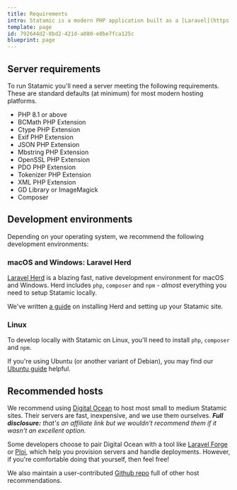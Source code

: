 ```yaml
---
title: Requirements
intro: Statamic is a modern PHP application built as a [Laravel](https://laravel.com) package, which carries with it the same [server requirements](https://laravel.com/docs/12.x/deployment#server-requirements) as Laravel itself. To manipulate images (resize, crop, etc), you will also need the GD Library or ImageMagick installed on your server.
template: page
id: 792644d2-8bd2-421d-a080-e0be7fca125c
blueprint: page
---
```

## Server requirements

To run Statamic you'll need a server meeting the following requirements. These are standard defaults (at minimum) for most modern hosting platforms.

- PHP 8.1 or above
- BCMath PHP Extension
- Ctype PHP Extension
- Exif PHP Extension
- JSON PHP Extension
- Mbstring PHP Extension
- OpenSSL PHP Extension
- PDO PHP Extension
- Tokenizer PHP Extension
- XML PHP Extension
- GD Library or ImageMagick
- Composer

## Development environments

Depending on your operating system, we recommend the following development environments:

### macOS and Windows: Laravel Herd

[Laravel Herd](https://herd.laravel.com) is a blazing fast, native development environment for macOS and Windows. Herd includes `php`, `composer` and `npm` - *almost* everything you need to setup Statamic locally.

We've written [a guide](/installing/laravel-herd) on installing Herd and setting up your Statamic site.

### Linux

To develop locally with Statamic on Linux, you'll need to install `php`, `composer` and `npm`.

If you're using Ubuntu (or another variant of Debian), you may find our [Ubuntu guide](/installing/ubuntu) helpful.

## Recommended hosts

We recommend using [Digital Ocean](https://m.do.co/c/6469827e2269) to host most small to medium Statamic sites. Their servers are fast, inexpensive, and we use them ourselves. _**Full disclosure:** that's an affiliate link but we wouldn't recommend them if it wasn't an excellent option._

Some developers choose to pair Digital Ocean with a tool like [Laravel Forge](/deploying/laravel-forge) or [Ploi](/deploying/ploi), which help you provision servers and handle deployments. However, if you're comfortable doing that yourself, then feel free!

We also maintain a user-contributed [Github repo](https://github.com/statamic/hosts) full of other host recommendations.

